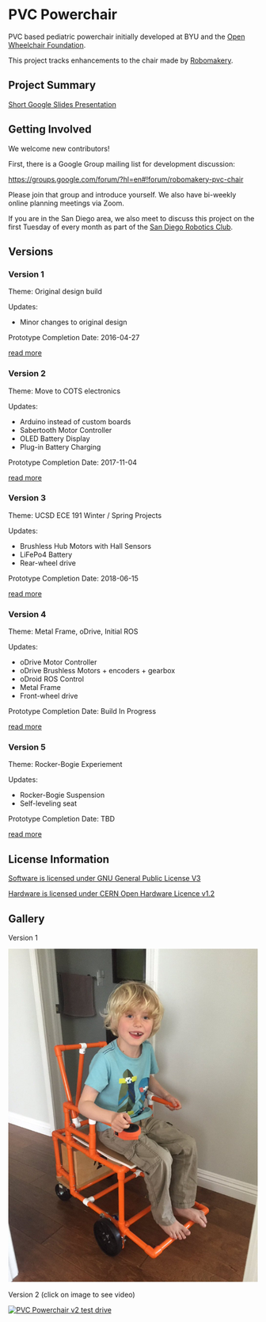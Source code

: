 # PVC Powerchair

PVC based pediatric powerchair initially developed at BYU and the [Open Wheelchair Foundation](http://openwheelchair.org/).

This project tracks enhancements to the chair made by [Robomakery](http://robomakery.com).

## Project Summary

[Short Google Slides Presentation](https://docs.google.com/presentation/d/e/2PACX-1vQH72_SPbROlJtIxm5qiG1kyvUSaIGlaVXuoVhn0pRb-agA25kUbpgHu_BZxM33IaVWwLDGMfL6djqC/pub?start=false&loop=false&delayms=3000)

## Getting Involved

We welcome new contributors!

First, there is a Google Group mailing list for development discussion:

https://groups.google.com/forum/?hl=en#!forum/robomakery-pvc-chair

Please join that group and introduce yourself.  We also have bi-weekly online planning meetings via Zoom.

If you are in the San Diego area, we also meet to discuss this project on the first Tuesday of every month as part of the [San Diego Robotics Club](https://www.meetup.com/roboticsclub/).

## Versions

### Version 1

Theme: Original design build

Updates:

* Minor changes to original design

Prototype Completion Date: 2016-04-27

[read more](docs/v1)

### Version 2

Theme: Move to COTS electronics

Updates:

* Arduino instead of custom boards
* Sabertooth Motor Controller
* OLED Battery Display
* Plug-in Battery Charging

Prototype Completion Date: 2017-11-04

[read more](docs/v2)

### Version 3

Theme: UCSD ECE 191 Winter / Spring Projects

Updates:

* Brushless Hub Motors with Hall Sensors
* LiFePo4 Battery
* Rear-wheel drive

Prototype Completion Date: 2018-06-15

[read more](docs/v3)

### Version 4

Theme: Metal Frame, oDrive, Initial ROS

Updates:

* oDrive Motor Controller
* oDrive Brushless Motors + encoders + gearbox
* oDroid ROS Control
* Metal Frame
* Front-wheel drive

Prototype Completion Date: Build In Progress

[read more](docs/v4)

### Version 5

Theme: Rocker-Bogie Experiement

Updates:

* Rocker-Bogie Suspension
* Self-leveling seat

Prototype Completion Date: TBD

[read more](docs/v5)

## License Information

[Software is licensed under GNU General Public License V3](SOFTWARE_LICENSE)

[Hardware is licensed under CERN Open Hardware Licence v1.2](HARDWARE_LICENSE)

## Gallery

Version 1

![PVC Powerchair v1 with tester](docs/v1/images/pvc-chair-v1.jpg)

Version 2 (click on image to see video)

[![PVC Powerchair v2 test drive](https://img.youtube.com/vi/sLA0mYiXbEk/0.jpg)](https://www.youtube.com/watch?v=sLA0mYiXbEk)
